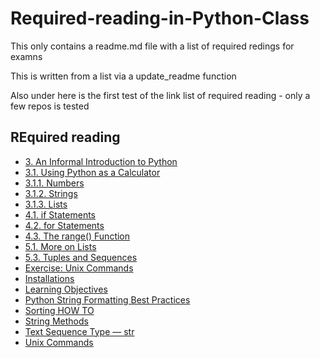 # Required-reading-in-Python-Class
This only contains a readme.md file with a list of required redings for examns

This is written from a list via a update_readme function

Also under here is the first test of the link list of required reading - only a few repos is tested
## REquired reading
* [3. An Informal Introduction to Python](https://docs.python.org/3.7/tutorial/introduction.html#an-informal-introduction-to-python)
* [3.1. Using Python as a Calculator](https://docs.python.org/3.7/tutorial/introduction.html#using-python-as-a-calculator)
* [3.1.1. Numbers](https://docs.python.org/3.7/tutorial/introduction.html#numbers)
* [3.1.2. Strings](https://docs.python.org/3.7/tutorial/introduction.html#strings)
* [3.1.3. Lists](https://docs.python.org/3/tutorial/introduction.html#lists)
* [4.1. if Statements](https://docs.python.org/3/tutorial/controlflow.html#if-statements)
* [4.2. for Statements](https://docs.python.org/3/tutorial/controlflow.html#for-statements)
* [4.3. The range() Function](https://docs.python.org/3/tutorial/controlflow.html#the-range-function)
* [5.1. More on Lists](https://docs.python.org/3/tutorial/datastructures.html#more-on-lists)
* [5.3. Tuples and Sequences](https://docs.python.org/3/tutorial/datastructures.html#tuples-and-sequences)
* [Exercise: Unix Commands](/exercises/UNIX_commands.md)
* [Installations](/other_materials/installation.md)
* [Learning Objectives](/other_materials/learning_objectives.md)
* [Python String Formatting Best Practices](https://realpython.com/python-string-formatting/)
* [Sorting HOW TO](https://docs.python.org/3/howto/sorting.html#sorting-how-to)
* [String Methods](https://docs.python.org/3.7/library/stdtypes.html#string-methods)
* [Text Sequence Type — str](https://docs.python.org/3.7/library/stdtypes.html#text-sequence-type-str)
* [Unix Commands](/other_materials/unix_commands.md)
